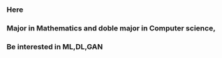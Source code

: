 
### Here
### Major in Mathematics and doble major in Computer science,
### Be interested in ML,DL,GAN

<!--
**wjs2063/wjs2063** is a ✨ _special_ ✨ repository because its `README.md` (this file) appears on your GitHub profile.

Here are some ideas to get you started:

- 🔭 I’m currently working on ...             | Video Lab 학부연구생
- 🌱 I’m currently learning ...               | MachineLearning,DeepLearning,GAN(super resolution)
- 👯 I’m looking to collaborate on ...        | MachingLearning,DeepLearning,GAN workers
- 🤔 I’m looking for help with ...            |
- 💬 Ask me about ... what you need           |
- 📫 How to reach me: ...                     | fill free to contact me 
- 😄 Pronouns: ...                            |
- ⚡ Fun fact: ...                             

<img width="468" alt="스크린샷 2021-07-30 오후 1 37 14" src="https://user-images.githubusercontent.com/76778082/127600971-2a978bfe-3f2c-4f78-b588-eb4d99ac3fa7.png">

현재는 APPLE-> SRGANSTER 로 아이디를변경함
